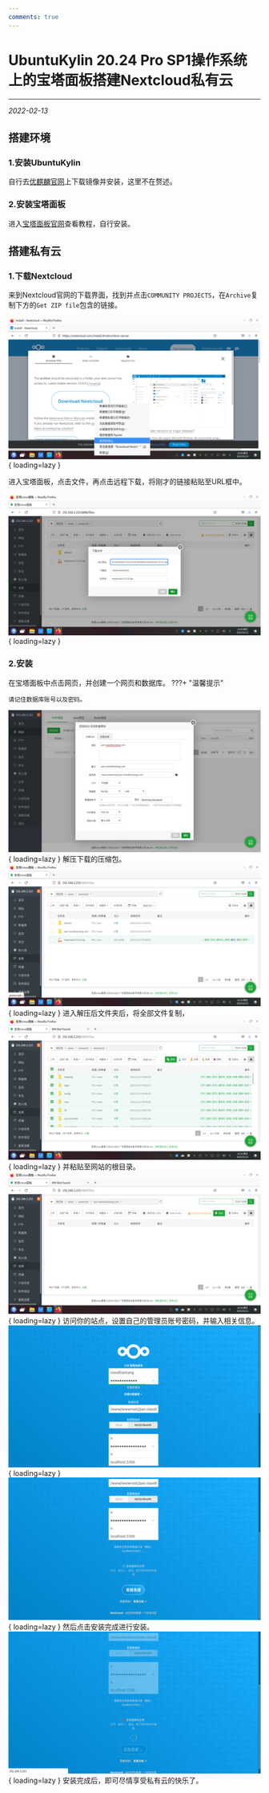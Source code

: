 ```yaml
---
comments: true
---
```

# UbuntuKylin 20.24 Pro SP1操作系统上的宝塔面板搭建Nextcloud私有云

***

<em>2022-02-13</em>

## 搭建环境

### 1.安装UbuntuKylin
自行去[优麒麟官网](https://www.ubuntukylin.com/)上下载镜像并安装，这里不在赘述。

### 2.安装宝塔面板

进入[宝塔面板官网](https://bt.cn/)查看教程，自行安装。

## 搭建私有云

### 1.下载Nextcloud

来到Nextcloud官网的下载界面，找到并点击`COMMUNITY PROJECTS`，在`Archive`复制下方的`Get ZIP file`包含的链接。

![下载](img/image-9.png){ loading=lazy }

进入宝塔面板，点击文件，再点击远程下载，将刚才的链接粘贴至URL框中。

![下载](img/image-10.png){ loading=lazy }

### 2.安装
在宝塔面板中点击网页，并创建一个网页和数据库。
???+ "温馨提示"
    
    请记住数据库账号以及密码。
![下载](img/image-11.png){ loading=lazy }
解压下载的压缩包。
![下载](img/image-12.png){ loading=lazy }
进入解压后文件夹后，将全部文件复制，
![下载](img/image-13.png){ loading=lazy }
并粘贴至网站的根目录。
![下载](img/image-14.png){ loading=lazy }
访问你的站点，设置自己的管理员账号密码，并输入相关信息。
![下载](img/image-15.png){ loading=lazy }
![下载](img/image-16.png){ loading=lazy }
然后点击安装完成进行安装。
![下载](img/image-17.png){ loading=lazy }
安装完成后，即可尽情享受私有云的快乐了。
